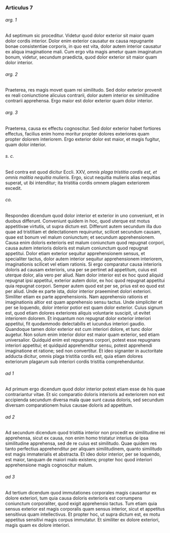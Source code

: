 ### Articulus 7

###### arg. 1
Ad septimum sic proceditur. Videtur quod dolor exterior sit maior quam dolor cordis interior. Dolor enim exterior causatur ex causa repugnante bonae consistentiae corporis, in quo est vita, dolor autem interior causatur ex aliqua imaginatione mali. Cum ergo vita magis ametur quam imaginatum bonum, videtur, secundum praedicta, quod dolor exterior sit maior quam dolor interior.

###### arg. 2
Praeterea, res magis movet quam rei similitudo. Sed dolor exterior provenit ex reali coniunctione alicuius contrarii, dolor autem interior ex similitudine contrarii apprehensa. Ergo maior est dolor exterior quam dolor interior.

###### arg. 3
Praeterea, causa ex effectu cognoscitur. Sed dolor exterior habet fortiores effectus, facilius enim homo moritur propter dolores exteriores quam propter dolorem interiorem. Ergo exterior dolor est maior, et magis fugitur, quam dolor interior.

###### s. c.
Sed contra est quod dicitur Eccli. XXV, *omnis plaga tristitia cordis est, et omnis malitia nequitia mulieris*. Ergo, sicut nequitia mulieris alias nequitias superat, ut ibi intenditur; ita tristitia cordis omnem plagam exteriorem excedit.

###### co.
Respondeo dicendum quod dolor interior et exterior in uno conveniunt, et in duobus differunt. Conveniunt quidem in hoc, quod uterque est motus appetitivae virtutis, ut supra dictum est. Differunt autem secundum illa duo quae ad tristitiam et delectationem requiruntur, scilicet secundum causam, quae est bonum vel malum coniunctum; et secundum apprehensionem. Causa enim doloris exterioris est malum coniunctum quod repugnat corpori, causa autem interioris doloris est malum coniunctum quod repugnat appetitui. Dolor etiam exterior sequitur apprehensionem sensus, et specialiter tactus, dolor autem interior sequitur apprehensionem interiorem, imaginationis scilicet vel etiam rationis. Si ergo comparatur causa interioris doloris ad causam exterioris, una per se pertinet ad appetitum, cuius est uterque dolor, alia vero per aliud. Nam dolor interior est ex hoc quod aliquid repugnat ipsi appetitui, exterior autem dolor, ex hoc quod repugnat appetitui quia repugnat corpori. Semper autem quod est per se, prius est eo quod est per aliud. Unde ex parte ista, dolor interior praeeminet dolori exteriori. Similiter etiam ex parte apprehensionis. Nam apprehensio rationis et imaginationis altior est quam apprehensio sensu tactus. Unde simpliciter et per se loquendo, dolor interior potior est quam dolor exterior. Cuius signum est, quod etiam dolores exteriores aliquis voluntarie suscipit, ut evitet interiorem dolorem. Et inquantum non repugnat dolor exterior interiori appetitui, fit quodammodo delectabilis et iucundus interiori gaudio. Quandoque tamen dolor exterior est cum interiori dolore, et tunc dolor augetur. Non solum enim interior dolor est maior quam exterior, sed etiam universalior. Quidquid enim est repugnans corpori, potest esse repugnans interiori appetitui; et quidquid apprehenditur sensu, potest apprehendi imaginatione et ratione; sed non convertitur. Et ideo signanter in auctoritate adducta dicitur, omnis plaga tristitia cordis est, quia etiam dolores exteriorum plagarum sub interiori cordis tristitia comprehenduntur.

###### ad 1
Ad primum ergo dicendum quod dolor interior potest etiam esse de his quae contrariantur vitae. Et sic comparatio doloris interioris ad exteriorem non est accipienda secundum diversa mala quae sunt causa doloris, sed secundum diversam comparationem huius causae doloris ad appetitum.

###### ad 2
Ad secundum dicendum quod tristitia interior non procedit ex similitudine rei apprehensa, sicut ex causa, non enim homo tristatur interius de ipsa similitudine apprehensa, sed de re cuius est similitudo. Quae quidem res tanto perfectius apprehenditur per aliquam similitudinem, quanto similitudo est magis immaterialis et abstracta. Et ideo dolor interior, per se loquendo, est maior, tanquam de maiori malo existens; propter hoc quod interiori apprehensione magis cognoscitur malum.

###### ad 3
Ad tertium dicendum quod immutationes corporales magis causantur ex dolore exteriori, tum quia causa doloris exterioris est corrumpens coniunctum corporaliter, quod exigit apprehensio tactus. Tum etiam quia sensus exterior est magis corporalis quam sensus interior, sicut et appetitus sensitivus quam intellectivus. Et propter hoc, ut supra dictum est, ex motu appetitus sensitivi magis corpus immutatur. Et similiter ex dolore exteriori, magis quam ex dolore interiori.

